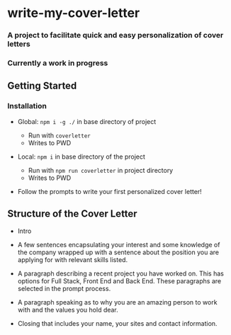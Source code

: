 # write-my-cover-letter

### A project to facilitate quick and easy personalization of cover letters

### Currently a work in progress

## Getting Started

### Installation

- Global: `npm i -g ./` in base directory of project
  - Run with `coverletter`
  - Writes to PWD
- Local: `npm i` in base directory of the project

  - Run with `npm run coverletter` in project directory
  - Writes to PWD

- Follow the prompts to write your first personalized cover letter!

## Structure of the Cover Letter

- Intro
- A few sentences encapsulating your interest and some knowledge of the company
  wrapped up with a sentence about the position you are applying for with
  relevant skills listed.

- A paragraph describing a recent project you have worked on. This has options
  for Full Stack, Front End and Back End. These paragraphs are selected in the
  prompt process.

- A paragraph speaking as to why you are an amazing person to work with and the
  values you hold dear.

- Closing that includes your name, your sites and contact information.

